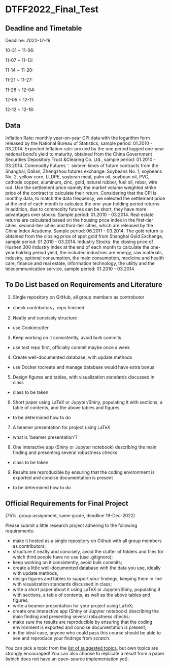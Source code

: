 # DTFF2022_Final_Test



## Deadline and Timetable 

Deadline: *2022-12-19* 

10-31 ~ 11-06: 

11-07 ~ 11-13: 

11-14 ~ 11-20: 

11-21 ~ 11-27: 

11-28 ~ 12-04: 

12-05 ~ 12-11: 

12-12 ~ 12-18: 

## Data
Inflation Rate: monthly year-on-year CPI data with the logarithm form released by the National Bureau of Statistics, sample period: 01.2010 - 03.2014.
Expected Inflation rate: proxied by the one period lagged one-year national bond’s yield to maturity, obtained from the China Government Securities Depository Trust &Clearing Co. Ltd., sample period: 01.2010 - 03.2014.
Commodity Futures： sixteen kinds of future contracts from the Shanghai, Dalian, Zhengzhou futures exchange:  Soybeans No. 1, soybeans No. 2, yellow corn, LLDPE, soybean meal, palm oil, soybean oil, PVC, cathode copper, aluminum, zinc, gold, natural rubber, fuel oil, rebar, wire rod. Use the settlement price namely the market volume weighted strike price of the contract to calculate their return. Considering that the CPI is monthly data, to match the data frequency, we selected the settlement price at the end of each month to calculate the one-year holding period returns. In addition, due to commodity futures can be short, they have more advantages over stocks. Sample period: 01.2010 - 03.2014.
Real estate returns are calculated based on the housing price index in the first-tier cities, second-tier cities and third-tier cities, which are released by the China Index Academy. Sample period: 06.2011 - 03.2014.
The gold return is obtained from the closing price of spot gold from Shanghai Gold Exchange, sample period: 01.2010 - 03.2014.
Industry Stocks: the closing price of Hushen 300 industry Index at the end of each month to calculate the one-year holding period yield, the included industries are energy, raw materials, industry, optional consumption, the main consumption, medicine and health care, finance and real estate, information technology, the utility and the telecommunication service, sample period: 01.2010 - 03.2014.




## To Do List based on Requirements and Literature 

1. Single repository on GitHub, all group members as controbutor 

- check contributors，repo finished 

2. Neatly and concisely structure 

- use Cookiecutter 

3. Keep working on it consistently, avoid bulk commits

- use test repo first, officially commit maybe once a week 

4. Create well-documented database, with update methods

- use Docker tocreate and manage database would have extra bonus 

5. Design figures and tables, with visualization standards discussed in class

- class to be taken 

6. Short paper using LaTeX or Jupyter/Shiny, populating it with sections, a table of contents, and the above tables and figures 

- to be determined how to do 

7. A beamer presentation for project using LaTeX

- what is 'beamer presentation'? 

8. One interactive app (Shiny or Jupyter notebook) describing the main finding and presenting several robustness checks

- class to be taken 

9. Results are reproducible by ensuring that the coding environment is exported and concise documentation is present

- to be determined how to do 



## Official Requirements for Final Project 

(75\%, group assignment, same grade, deadline 19-Dec-2022)

Please submit a little research project adhering to the following requirements:

- make it hosted as a single repository on Github with all group members as contributors;
- structure it neatly and concisely, avoid the clutter of folders and files for which third people have no use (use .gitignore);
- keep working on it consistently, avoid bulk commits;
- create a little well-documented database with the data you use, ideally with update methods;
- design figures and tables to support your findings, keeping them in line with visualization standards discussed in class;
- write a short paper about it using LaTeX or Jupyter/Shiny, populating it with sections, a table of contents, as well as the above tables and figures;
- write a beamer presentation for your project using LaTeX;
- create one interactive app (Shiny or Jupyter notebook) describing the main finding and presenting several robustness checks;
- make sure the results are reproducible by ensuring that the coding environment is exported and concise documentation is present;
- in the ideal case, anyone who could pass this course should be able to see and reproduce your findings from scratch.

You can pick a topic from the [list of suggested topics](./research-topics.md), but own topics are strongly encouraged! You can also choose to replicate a result from a paper (which does not have an open-source implementation yet).



